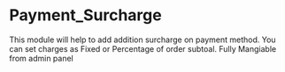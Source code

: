 # Payment_Surcharge
This module will help to add addition surcharge on payment method. You can set charges as Fixed or Percentage of order subtoal. Fully Mangiable from admin panel
